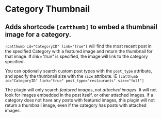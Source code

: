 # Category Thumbnail
## Adds shortcode `[catthumb]` to embed a thumbnail image for a category.

`[catthumb id="CategoryID" link="true"]` will find the most recent post in the specified Category with a featured image and return the thumbnail for that image. If *link="true"* is specified, the image will link to the category specified.

You can optionally search custom post types with the `post_type` attribute, and specify the thumbnail size with the `size` attribute. IE
`[catthumb id="CategoryID" link="true" post_type="restaurants" size="full"]`

The plugin will only search *featured images*, not *attached images*. It will not look for images embedded in the post itself, or other attached images. If a category does not have any posts with featured images, this plugin will not return a thumbnail image, even if the category has posts with attached images.
